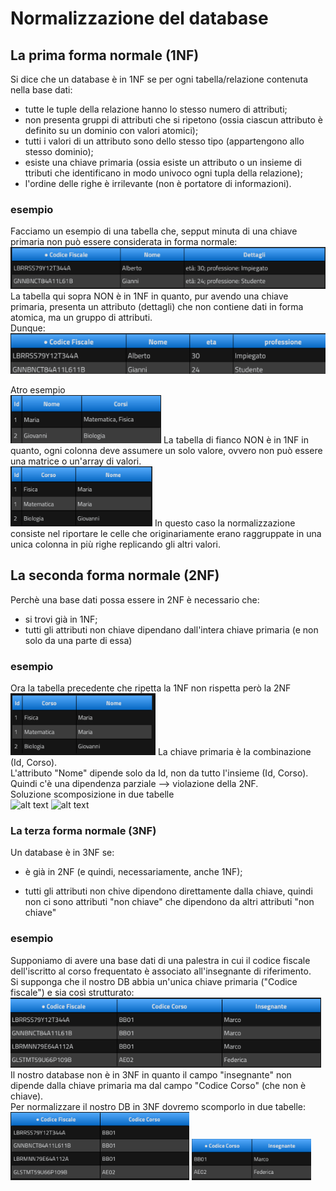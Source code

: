 # Normalizzazione del database
## La prima forma normale (1NF)
Si dice che un database è in 1NF se per ogni tabella/relazione contenuta nella base dati:
* tutte le tuple della relazione hanno lo stesso numero di attributi;
* non presenta gruppi di attributi che si ripetono (ossia ciascun attributo è definito su un dominio con valori atomici);
* tutti i valori di un attributo sono dello stesso tipo (appartengono allo stesso dominio);
* esiste una chiave primaria (ossia esiste un attributo o un insieme di ttributi che identificano in modo univoco ogni tupla della relazione);
* l'ordine delle righe è irrilevante (non è portatore di informazioni).
  
### esempio
Facciamo un esempio di una tabella che, sepput minuta di una chiave primaria non può essere considerata in forma normale:  
![alt text](./img/image-08.png)
La tabella qui sopra NON è in 1NF in quanto, pur avendo una chiave primaria, presenta un attributo (dettagli) che non contiene dati in forma atomica, ma un gruppo di attributi.  
Dunque:  
![alt text](./img/image-09.png)  
  
Atro esempio  
![alt text](./img/image-10.png) La tabella di fianco NON è in 1NF in quanto, ogni colonna deve assumere un solo valore, ovvero non può essere una matrice o un'array di valori.  
![alt text](./img/image-11.png) In questo caso la normalizzazione consiste nel riportare le celle che originariamente erano raggruppate in una unica colonna in più righe replicando gli altri valori.  
  
## La seconda forma normale (2NF)
Perchè una base dati possa essere in 2NF è necessario che:
* si trovi già in 1NF;
* tutti gli attributi non chiave dipendano dall'intera chiave primaria (e non solo da una parte di essa)
  
### esempio
Ora la tabella precedente che ripetta la 1NF non rispetta però la 2NF  
![alt text](./img/image-12.png) La chiave primaria è la combinazione (Id, Corso).  
L'attributo "Nome" dipende solo da Id, non da tutto l'insieme (Id, Corso).  
Quindi c'è una dipendenza parziale --> violazione della 2NF.  
Soluzione scomposizione in due tabelle  
![alt text](image-13.png)    ![alt text](image-14.png)  
  
### La terza forma normale (3NF)
Un database è in 3NF se:
+ è già in 2NF (e quindi, necessariamente, anche 1NF);
* tutti gli attributi non chive dipendono direttamente dalla chiave, quindi non ci sono attributi "non chiave" che dipendono da altri attributi "non chiave"  
  
### esempio
Supponiamo di avere una base dati di una palestra in cui il codice fiscale dell'iscritto al corso frequentato è associato all'insegnante di riferimento.  
Si supponga che il nostro DB abbia un'unica chiave primaria ("Codice fiscale") e sia così strutturato:  
![alt text](./img/image-15.png)  
Il nostro database non è in 3NF in quanto il campo "insegnante" non dipende dalla chiave primaria ma dal campo "Codice Corso" (che non è chiave).  
Per normalizzare il nostro DB in 3NF dovremo scomporlo in due tabelle:  
![alt text](./img/image-16.png)  ![alt text](./img/image-17.png)